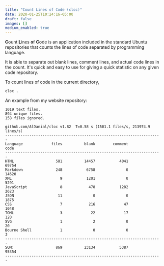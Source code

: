 ```yaml
---
title: "Count Lines of Code (cloc)"
date: 2020-01-25T10:24:16-05:00
draft: false
images: []
medium_enabled: true
---
```


**C**ount **L**ines **o**f **C**ode is an application included in the standard Ubuntu repositories that counts the lines of code separated by programming language.

It is able to separate out blank lines, comment lines, and actual code lines in the count.  It's quick and easy to use for giving a quick statistic on any given code repository.

To count lines of code in the current directory,

```bash
cloc .
```

An example from my website repository:

```
1019 text files.
894 unique files.                                          
158 files ignored.

github.com/AlDanial/cloc v1.82  T=0.58 s (1501.1 files/s, 213974.9 lines/s)
-----------------------------------------------------------------------
Language             files          blank        comment           code
-----------------------------------------------------------------------
HTML                   581          14457           4041          69754
Markdown               248           6758              0          14620
XML                      9           1201              0           5291
JavaScript               8            478           1282           2623
JSON                    11              0              0           1875
CSS                      7            216             47           1048
TOML                     3             22             17            120
SVG                      1              2              0             20
Bourne Shell             1              0              0              3
-----------------------------------------------------------------------
SUM:                   869          23134           5387          95354
-----------------------------------------------------------------------
```


